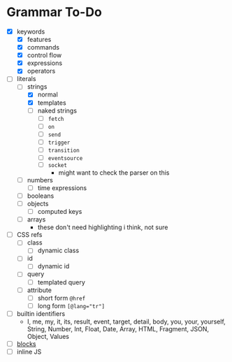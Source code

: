 
# Grammar To-Do

- [X] keywords
    - [X] features
    - [X] commands
    - [X] control flow
    - [X] expressions
    - [X] operators
- [ ] literals
    - [ ] strings
        - [X] normal
        - [X] templates
        - [ ] naked strings
            - [ ] `fetch`
            - [ ] `on`
            - [ ] `send`
            - [ ] `trigger`
            - [ ] `transition`
            - [ ] `eventsource`
            - [ ] `socket`
                - might want to check the parser on this
    - [ ] numbers
        - [ ] time expressions
    - [ ] booleans
    - [ ] objects
        - [ ] computed keys
    - [ ] arrays
        - these don't need highlighting i think, not sure
- [ ] CSS refs
    - [ ] class
        - [ ] dynamic class
    - [ ] id
        - [ ] dynamic id
    - [ ] query
        - [ ] templated query
    - [ ] attribute
        - [ ] short form `@href`
        - [ ] long form `[@lang="tr"]`
- [ ] builtin identifiers
    - I, me, my, it, its, result, event, target, detail, body, you, your, yourself, String, Number, Int, Float, Date, Array, HTML, Fragment, JSON, Object, Values
- [ ] [blocks](https://hyperscript.org/expressions/block-literal)
- [ ] inline JS
